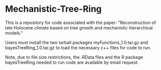 # Mechanistic-Tree-Ring

This is a repository for code associated with the paper: "Reconstruction of late Holocene climate based on tree growth and mechanistic hierarchical models."

Users must install the two tarball packages myFunctions_1.0.tar.gz and bayesTreeRing_1.0.tar.gz to load the necessary c++ files for code to run.

Note, due to file size restrictions, the .RData files and the R package bayesTreeRing needed to run code are available by email request.
